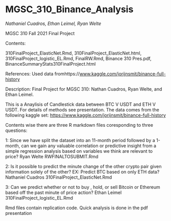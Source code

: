 # MGSC_310_Binance_Analysis
*Nathaniel Cuadros, Ethan Leimel, Ryan Welte*

MGSC 310 Fall 2021
Final Project

Contents:

  310FinalProject_ElasticNet.Rmd, 
  310FinalProject_ElasticNet.html, 
  310FinalProject_logistic_EL.Rmd, 
  FinalRW.Rmd, 
  Binance 310 Pres.pdf, 
  BinanceSummaryStats310FinalProject.html

References:
Used data fromhttps://www.kaggle.com/jorijnsmit/binance-full-history

Description:
Final Project for MGSC 310: Nathan Cuadros, Ryan Welte, and Ethan Leimel. 

This is a Anaylisis of Candlestick data between BTC V USDT and ETH V USDT. For details of methods see presentation.
The data comes from the following kaggle set: https://www.kaggle.com/jorijnsmit/binance-full-history

Contents wise there are three R markdown files coresponding to three questions:

1: Since we have split the dataset into an 11-month period followed by a 1-month, can we gain any valuable correlation or predictive insight from a simple regression analysis based on variables we think are relevant to price? Ryan Welte
RWFINALTOSUBMIT.Rmd

2: Is it possible to predict the minute change of the other crypto pair given information solely of the other? EX: Predict BTC based on only ETH data? Nathaniel Cuadros
310FinalProject_ElasticNet.Rmd

3: Can we predict whether or not to buy , hold, or sell Bitcoin or Ethereum based off the past minute of price action? Ethan Leimel
310FinalProject_logistic_EL.Rmd

Rmd files contain replication code. Quick analysis is done in the pdf presentation

